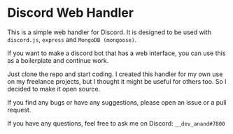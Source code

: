 # Discord Web Handler

This is a simple web handler for Discord. It is designed to be used with `discord.js`, `express` and `MongoDB (mongoose)`.

If you want to make a discord bot that has a web interface, you can use this as a boilerplate and continue work.

Just clone the repo and start coding. I created this handler for my own use on my freelance projects, but I thought it might be useful for others too. So I decided to make it open source.

If you find any bugs or have any suggestions, please open an issue or a pull request.

If you have any questions, feel free to ask me on Discord: `__dev_anand#7800`